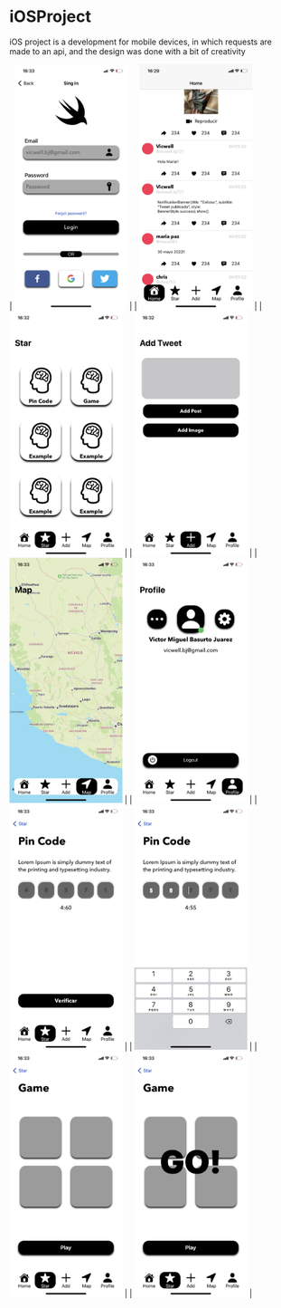 # iOSProject
iOS project is a development for mobile devices, in which requests are made to an api, and the design was done with a bit of creativity

| <img src="https://github.com/Vicwell28/iOSProject/blob/main/ProyectoTwitter/App/ImagesProyect/1.JPG" width="200"/>  | 
| <img src="https://github.com/Vicwell28/iOSProject/blob/main/ProyectoTwitter/App/ImagesProyect/2.jpg" width="200"/>  | 
| <img src="https://github.com/Vicwell28/iOSProject/blob/main/ProyectoTwitter/App/ImagesProyect/3.jpg" width="200"/>  | 
| <img src="https://github.com/Vicwell28/iOSProject/blob/main/ProyectoTwitter/App/ImagesProyect/4.jpg" width="200"/>  | 
| <img src="https://github.com/Vicwell28/iOSProject/blob/main/ProyectoTwitter/App/ImagesProyect/5.jpg" width="200"/>  | 
| <img src="https://github.com/Vicwell28/iOSProject/blob/main/ProyectoTwitter/App/ImagesProyect/6.jpg" width="200"/>  | 
| <img src="https://github.com/Vicwell28/iOSProject/blob/main/ProyectoTwitter/App/ImagesProyect/7.jpg" width="200"/>  | 
| <img src="https://github.com/Vicwell28/iOSProject/blob/main/ProyectoTwitter/App/ImagesProyect/8.jpg" width="200"/>  | 
| <img src="https://github.com/Vicwell28/iOSProject/blob/main/ProyectoTwitter/App/ImagesProyect/9.jpg" width="200"/>  | 
| <img src="https://github.com/Vicwell28/iOSProject/blob/main/ProyectoTwitter/App/ImagesProyect/10.jpg" width="200"/>  | 
